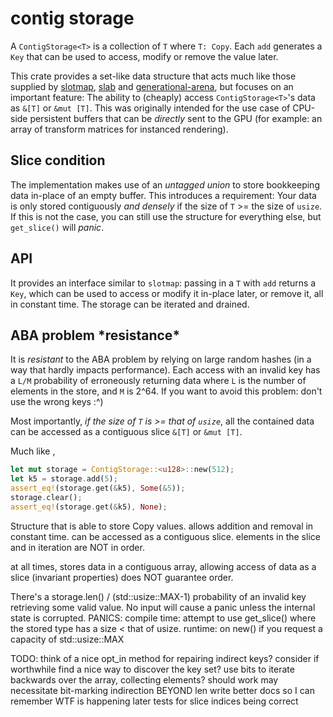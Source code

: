 # contig storage

A `ContigStorage<T>` is a collection of `T` where `T: Copy`. Each `add` generates a `Key` that can be used to access, modify or remove the value later.

This crate provides a set-like data structure that acts much like those supplied by [slotmap](https://crates.io/crates/slotmap), [slab](https://crates.io/crates/slab) and [generational-arena](https://crates.io/crates/generational-arena), but focuses on an important feature: The ability to (cheaply) access `ContigStorage<T>`'s data as `&[T]` or `&mut [T]`. This was originally intended for the use case of CPU-side persistent buffers that can be _directly_ sent to the GPU (for example: an array of transform matrices for instanced rendering).

## Slice condition

The implementation makes use of an _untagged union_ to store bookkeeping data in-place of an empty buffer. This introduces a requirement: Your data is only stored contiguously _and densely_ if the size of `T` >= the size of `usize`. If this is not the case, you can still use the structure for everything else, but `get_slice()` will *panic*.

## API

 It provides an interface similar to `slotmap`: passing in a `T` with `add` returns a `Key`, which can be used to access or modify it in-place later, or remove it, all in constant time. The storage can be iterated and drained.

## ABA problem \*resistance\*

It is _resistant_ to the ABA problem by relying on large random hashes (in a way that hardly impacts performance). Each access with an invalid key has a `L/M` probability of erroneously returning data where `L` is the number of elements in the store, and `M` is 2^64. If you want to avoid this problem: don't use the wrong keys :^)


Most importantly, _if the size of `T` is >= that of `usize`_, all the contained data can be accessed as a contiguous slice `&[T]` or `&mut [T]`. 

Much like , 

```rust
let mut storage = ContigStorage::<u128>::new(512);
let k5 = storage.add(5);
assert_eq!(storage.get(&k5), Some(&5));
storage.clear();
assert_eq!(storage.get(&k5), None);
```

Structure that is able to store Copy values.
allows addition and removal in constant time.
can be accessed as a contiguous slice.
elements in the slice and in iteration are NOT in order.


at all times, stores data in a contiguous array, allowing access of data as a slice (invariant properties)
does NOT guarantee order.


There's a storage.len() / (std::usize::MAX-1) probability of an invalid key retrieving some valid value.
No input will cause a panic unless the internal state is corrupted.
PANICS:
	compile time: attempt to use get_slice() where the stored type has a size < that of usize.
	runtime: on new() if you request a capacity of std::usize::MAX


TODO:
think of a nice opt_in method for repairing indirect keys? consider if worthwhile
find a nice way to discover the key set? use bits to iterate backwards over the array, collecting elements? should work
	may necessitate bit-marking indirection BEYOND len
write better docs so I can remember WTF is happening later
tests for slice indices being correct